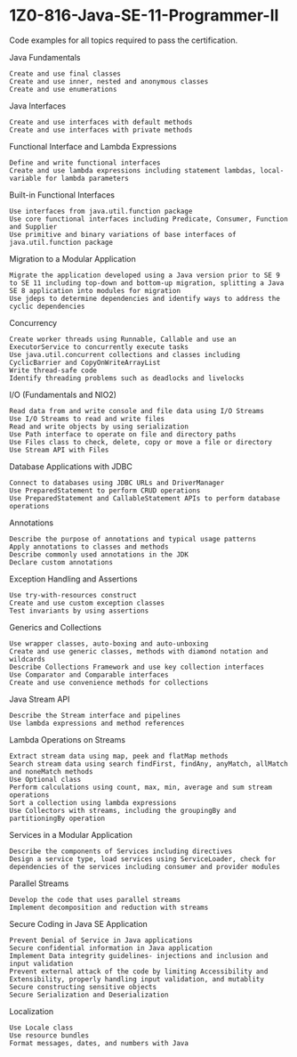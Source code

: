 # 1Z0-816-Java-SE-11-Programmer-II
Code examples for all topics required to pass the certification.


Java Fundamentals

    Create and use final classes
    Create and use inner, nested and anonymous classes
    Create and use enumerations

Java Interfaces

    Create and use interfaces with default methods
    Create and use interfaces with private methods

Functional Interface and Lambda Expressions

    Define and write functional interfaces
    Create and use lambda expressions including statement lambdas, local-variable for lambda parameters

Built-in Functional Interfaces

    Use interfaces from java.util.function package
    Use core functional interfaces including Predicate, Consumer, Function and Supplier
    Use primitive and binary variations of base interfaces of java.util.function package

Migration to a Modular Application

    Migrate the application developed using a Java version prior to SE 9 to SE 11 including top-down and bottom-up migration, splitting a Java SE 8 application into modules for migration
    Use jdeps to determine dependencies and identify ways to address the cyclic dependencies

Concurrency

    Create worker threads using Runnable, Callable and use an ExecutorService to concurrently execute tasks
    Use java.util.concurrent collections and classes including CyclicBarrier and CopyOnWriteArrayList
    Write thread-safe code
    Identify threading problems such as deadlocks and livelocks

I/O (Fundamentals and NIO2)

    Read data from and write console and file data using I/O Streams
    Use I/O Streams to read and write files
    Read and write objects by using serialization
    Use Path interface to operate on file and directory paths
    Use Files class to check, delete, copy or move a file or directory
    Use Stream API with Files

Database Applications with JDBC

    Connect to databases using JDBC URLs and DriverManager
    Use PreparedStatement to perform CRUD operations
    Use PreparedStatement and CallableStatement APIs to perform database operations

Annotations

    Describe the purpose of annotations and typical usage patterns
    Apply annotations to classes and methods
    Describe commonly used annotations in the JDK
    Declare custom annotations

Exception Handling and Assertions

    Use try-with-resources construct
    Create and use custom exception classes
    Test invariants by using assertions

Generics and Collections

    Use wrapper classes, auto-boxing and auto-unboxing
    Create and use generic classes, methods with diamond notation and wildcards
    Describe Collections Framework and use key collection interfaces
    Use Comparator and Comparable interfaces
    Create and use convenience methods for collections

Java Stream API

    Describe the Stream interface and pipelines
    Use lambda expressions and method references

Lambda Operations on Streams

    Extract stream data using map, peek and flatMap methods
    Search stream data using search findFirst, findAny, anyMatch, allMatch and noneMatch methods
    Use Optional class
    Perform calculations using count, max, min, average and sum stream operations
    Sort a collection using lambda expressions
    Use Collectors with streams, including the groupingBy and partitioningBy operation

Services in a Modular Application

    Describe the components of Services including directives
    Design a service type, load services using ServiceLoader, check for dependencies of the services including consumer and provider modules

Parallel Streams

    Develop the code that uses parallel streams
    Implement decomposition and reduction with streams

Secure Coding in Java SE Application

    Prevent Denial of Service in Java applications
    Secure confidential information in Java application
    Implement Data integrity guidelines- injections and inclusion and input validation
    Prevent external attack of the code by limiting Accessibility and Extensibility, properly handling input validation, and mutablity
    Secure constructing sensitive objects
    Secure Serialization and Deserialization

Localization

    Use Locale class
    Use resource bundles
    Format messages, dates, and numbers with Java

